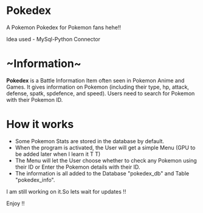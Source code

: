 # Pokedex
A Pokemon Pokedex for Pokemon fans hehe!!

Idea used - MySql-Python Connector

# ~__Information__~
**Pokedex** is a Battle Information Item often seen in Pokemon Anime and Games. It gives information on Pokemon (including their type, hp, attack, defense, spatk, spdefence, and speed).
Users need to search for Pokemon with their Pokemon ID.

# __How it works__
- Some Pokemon Stats are stored in the database by default.
- When the program is activated, the User will get a simple Menu (GPU to be added later when I learn it T T)
- The Menu will let the User choose whether to check any Pokemon using their ID or Enter the Pokemon details with their ID.
- The information is all added to the Database "pokedex_db" and Table "pokedex_info".

I am still working on it.So lets wait for updates !!

Enjoy !!

